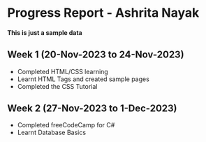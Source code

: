 # Progress Report - Ashrita Nayak

#### This is just a sample data

## Week 1 (20-Nov-2023 to 24-Nov-2023)
- Completed HTML/CSS learning
- Learnt HTML Tags and created sample pages
- Completed the CSS Tutorial 

## Week 2 (27-Nov-2023 to 1-Dec-2023)
- Completed freeCodeCamp for C# 
- Learnt Database Basics
